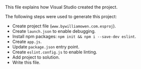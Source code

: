 This file explains how Visual Studio created the project.

The following steps were used to generate this project:
- Create project file (`www.bywilliamowen.com.esproj`).
- Create `launch.json` to enable debugging.
- Install npm packages: `npm init && npm i --save-dev eslint`.
- Create `app.js`.
- Update `package.json` entry point.
- Create `eslint.config.js` to enable linting.
- Add project to solution.
- Write this file.
